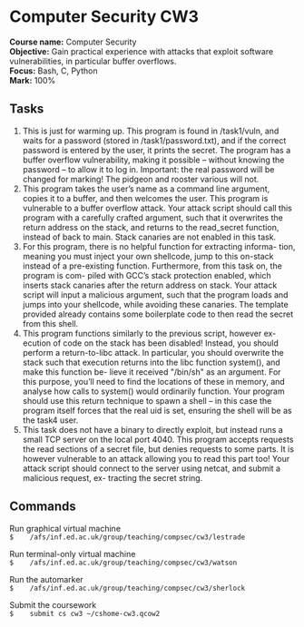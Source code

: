 # Computer Security CW3

<b>Course name:</b> Computer Security
<br><b>Objective:</b> Gain practical experience with attacks that exploit software vulnerabilities, in particular buffer overflows.
<br><b>Focus:</b> Bash, C, Python 
<br><b>Mark:</b> 100%

## Tasks
1. This is just for warming up. This program is found in /task1/vuln, and waits for a password (stored in /task1/password.txt), and if the correct password is entered by the user, it prints the secret. The program has a buffer overflow vulnerability, making it possible – without knowing the password – to allow it to log in. Important: the real password will be changed for marking! The pidgeon and rooster various will not.
2. This program takes the user’s name as a command line argument, copies it to a buffer, and then welcomes the user. This program is vulnerable to a buffer overflow attack. Your attack script should call this program with a carefully crafted argument, such that it overwrites the return address on the stack, and returns to the read_secret function, instead of back to main. Stack canaries are not enabled in this task.
3. For this program, there is no helpful function for extracting informa- tion, meaning you must inject your own shellcode, jump to this on-stack instead of a pre-existing function. Furthermore, from this task on, the program is com- piled with GCC’s stack protection enabled, which inserts stack canaries after the return address on stack. Your attack script will input a malicious argument, such that the program loads and jumps into your shellcode, while avoiding these canaries. The template provided already contains some boilerplate code to then read the secret from this shell.
4. This program functions similarly to the previous script, however ex- ecution of code on the stack has been disabled! Instead, you should perform a return-to-libc attack. In particular, you should overwrite the stack such that execution returns into the libc function system(), and make this function be- lieve it received "/bin/sh" as an argument. For this purpose, you’ll need to find the locations of these in memory, and analyse how calls to system() would ordinarily function. Your program should use this return technique to spawn a shell – in this case the program itself forces that the real uid is set, ensuring the shell will be as the task4 user.
5. This task does not have a binary to directly exploit, but instead runs a small TCP server on the local port 4040. This program accepts requests the read sections of a secret file, but denies requests to some parts. It is however vulnerable to an attack allowing you to read this part too! Your attack script should connect to the server using netcat, and submit a malicious request, ex- tracting the secret string.

## Commands
Run graphical virtual machine
<br>```$    /afs/inf.ed.ac.uk/group/teaching/compsec/cw3/lestrade```

Run terminal-only virtual machine
<br>```$    /afs/inf.ed.ac.uk/group/teaching/compsec/cw3/watson```

Run the automarker
<br>```$    /afs/inf.ed.ac.uk/group/teaching/compsec/cw3/sherlock```

Submit the coursework
<br>```$    submit cs cw3 ~/cshome-cw3.qcow2```

